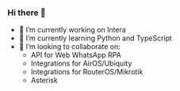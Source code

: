 ### Hi there 👋

<!--
**eduardomazolini/eduardomazolini** is a ✨ _special_ ✨ repository because its `README.md` (this file) appears on your GitHub profile.

Here are some ideas to get you started:
-->
- 🔭 I’m currently working on Intera
- 🌱 I’m currently learning Python and TypeScript
- 👯 I’m looking to collaborate on:
  - API for Web WhatsApp RPA
  - Integrations for AirOS/Ubiquity
  - Integrations for RouterOS/Mikrotik
  - Asterisk
<!--
- 🤔 I’m looking for help with ...
- 💬 Ask me about ...
- 😄 Pronouns: ...
- ⚡ Fun fact: ...
-->
